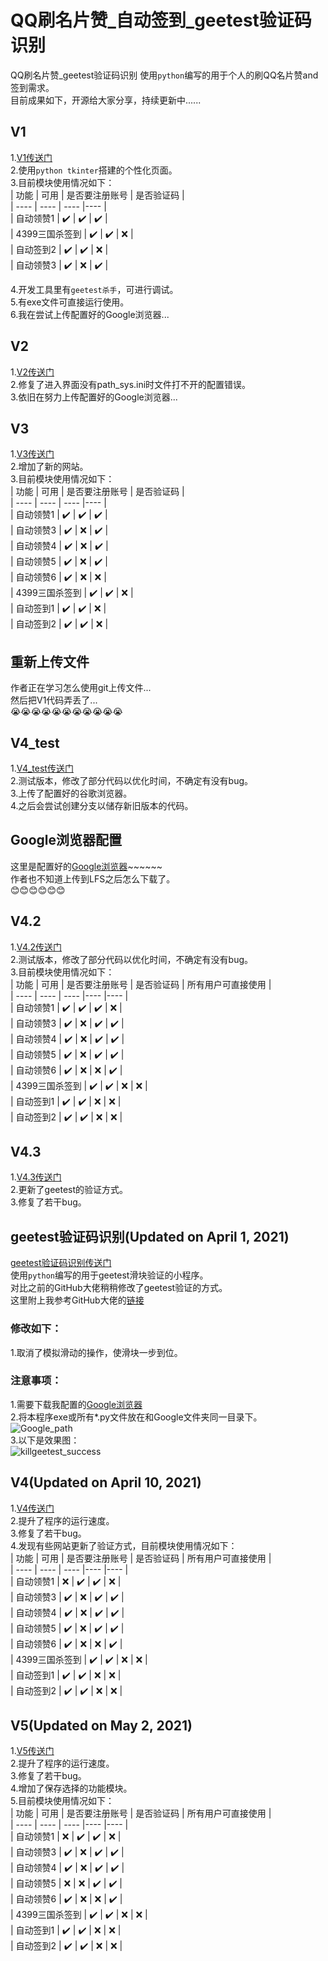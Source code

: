 # QQ刷名片赞_自动签到_geetest验证码识别
QQ刷名片赞_geetest验证码识别
使用`python`编写的用于个人的刷QQ名片赞and签到需求。  
目前成果如下，开源给大家分享，持续更新中......  

## V1  
1.[V1传送门](https://github.com/408029164/QQ_Sign-in_killgeetest/tree/QQ_Sign-in_killgeetest_V1)  
2.使用`python tkinter`搭建的个性化页面。  
3.目前模块使用情况如下：  
|  功能  | 可用  | 是否要注册账号  | 是否验证码  |  
|  ----  | ----   | ----  |----  |  
| 自动领赞1  | :heavy_check_mark: | :heavy_check_mark: | :heavy_check_mark:  |  
| 4399三国杀签到  | :heavy_check_mark: | :heavy_check_mark: | :x:  |  
| 自动签到2  | :heavy_check_mark: | :heavy_check_mark: | :x:  |  
| 自动领赞3  | :heavy_check_mark: | :x: | :heavy_check_mark:  |  
  
4.开发工具里有`geetest杀手`，可进行调试。  
5.有exe文件可直接运行使用。  
6.我在尝试上传配置好的Google浏览器...  
  
## V2  
1.[V2传送门](https://github.com/408029164/QQ_Sign-in_killgeetest/tree/QQ_Sign-in_killgeetest_V2)  
2.修复了进入界面没有path_sys.ini时文件打不开的配置错误。  
3.依旧在努力上传配置好的Google浏览器...  
  
## V3  
1.[V3传送门](https://github.com/408029164/QQ_Sign-in_killgeetest/tree/QQ_Sign-in_killgeetest_V3)  
2.增加了新的网站。  
3.目前模块使用情况如下：  
|  功能  | 可用  | 是否要注册账号  | 是否验证码  |  
|  ----  | ----   | ----  |----  |  
| 自动领赞1  | :heavy_check_mark: | :heavy_check_mark: | :heavy_check_mark:  |  
| 自动领赞3  | :heavy_check_mark: | :x: | :heavy_check_mark:  |  
| 自动领赞4  | :heavy_check_mark: | :x: | :heavy_check_mark:  |  
| 自动领赞5  | :heavy_check_mark: | :x: | :heavy_check_mark:  |  
| 自动领赞6  | :heavy_check_mark: | :x: | :x:  |  
| 4399三国杀签到  | :heavy_check_mark: | :heavy_check_mark: | :x:  |  
| 自动签到1  | :heavy_check_mark: | :heavy_check_mark: | :x:  |  
| 自动签到2  | :heavy_check_mark: | :heavy_check_mark: | :x:  |  
  
## 重新上传文件  
作者正在学习怎么使用git上传文件...  
然后把V1代码弄丢了...   
:sob::sob::sob::sob::sob::sob::sob::sob::sob::sob::sob:  
  
## V4_test  
1.[V4_test传送门](https://github.com/408029164/QQ_Sign-in_killgeetest/tree/QQ_Sign-in_killgeetest_V4)  
2.测试版本，修改了部分代码以优化时间，不确定有没有bug。  
3.上传了配置好的谷歌浏览器。  
4.之后会尝试创建分支以储存新旧版本的代码。  
  
## Google浏览器配置  
这里是配置好的[Google浏览器](https://github.com/408029164/QQ_Sign-in_killgeetest/tree/Google)~~~~~~  
作者也不知道上传到LFS之后怎么下载了。  
:blush::blush::blush::blush::blush::blush:  
  
## V4.2  
1.[V4.2传送门](https://github.com/408029164/QQ_Sign-in_killgeetest/tree/QQ_Sign-in_killgeetest_V4)  
2.测试版本，修改了部分代码以优化时间，不确定有没有bug。  
3.目前模块使用情况如下：  
|  功能  | 可用  | 是否要注册账号  | 是否验证码  | 所有用户可直接使用  |  
|  ----  | ----   | ----  |----  |----  |  
| 自动领赞1  | :heavy_check_mark: | :heavy_check_mark: | :heavy_check_mark:  | :x:  |  
| 自动领赞3  | :heavy_check_mark: | :x: | :heavy_check_mark:  | :heavy_check_mark:  |  
| 自动领赞4  | :heavy_check_mark: | :x: | :heavy_check_mark:  | :heavy_check_mark:  |  
| 自动领赞5  | :heavy_check_mark: | :x: | :heavy_check_mark:  | :heavy_check_mark:  |  
| 自动领赞6  | :heavy_check_mark: | :x: | :x:  | :heavy_check_mark:  |  
| 4399三国杀签到  | :heavy_check_mark: | :heavy_check_mark: | :x:  | :x:  |  
| 自动签到1  | :heavy_check_mark: | :heavy_check_mark: | :x:  | :x:  |  
| 自动签到2  | :heavy_check_mark: | :heavy_check_mark: | :x:  | :x:  |  
  
## V4.3  
1.[V4.3传送门](https://github.com/408029164/QQ_Sign-in_killgeetest/tree/QQ_Sign-in_killgeetest_V4)  
2.更新了geetest的验证方式。  
3.修复了若干bug。  
  
## geetest验证码识别(Updated on April 1, 2021)  
[geetest验证码识别传送门](https://github.com/408029164/QQ_Sign-in_killgeetest/tree/killgeetest)  
使用`python`编写的用于geetest滑块验证的小程序。  
对比之前的GitHub大佬稍稍修改了geetest验证的方式。  
这里附上我参考GitHub大佬的[链接](https://github.com/CrazyBunQnQ/GeetestCrack)  
### 修改如下：  
1.取消了模拟滑动的操作，使滑块一步到位。  
### 注意事项：  
1.需要下载我配置的[Google浏览器](https://github.com/408029164/QQ_Sign-in_killgeetest/tree/Google)  
2.将本程序exe或所有*.py文件放在和Google文件夹同一目录下。  
![Google_path](https://raw.githubusercontent.com/408029164/QQ_Sign-in_killgeetest/test/pic/Google_path.png)  
3.以下是效果图：  
![killgeetest_success](https://raw.githubusercontent.com/408029164/QQ_Sign-in_killgeetest/test/pic/killgeetest_success.gif)  
  
## V4(Updated on April 10, 2021)  
1.[V4传送门](https://github.com/408029164/QQ_Sign-in_killgeetest/tree/QQ_Sign-in_killgeetest_V4)  
2.提升了程序的运行速度。  
3.修复了若干bug。  
4.发现有些网站更新了验证方式，目前模块使用情况如下：  
|  功能  | 可用  | 是否要注册账号  | 是否验证码  | 所有用户可直接使用  |  
|  ----  | ----   | ----  |----  |----  |  
| 自动领赞1  | :x: | :heavy_check_mark: | :heavy_check_mark:  | :x:  |  
| 自动领赞3  | :heavy_check_mark: | :x: | :heavy_check_mark:  | :heavy_check_mark:  |  
| 自动领赞4  | :heavy_check_mark: | :x: | :heavy_check_mark:  | :heavy_check_mark:  |  
| 自动领赞5  | :heavy_check_mark: | :x: | :heavy_check_mark:  | :heavy_check_mark:  |  
| 自动领赞6  | :heavy_check_mark: | :x: | :x:  | :heavy_check_mark:  |  
| 4399三国杀签到  | :heavy_check_mark: | :heavy_check_mark: | :x:  | :x:  |  
| 自动签到1  | :heavy_check_mark: | :heavy_check_mark: | :x:  | :x:  |  
| 自动签到2  | :heavy_check_mark: | :heavy_check_mark: | :x:  | :x:  |  
  
## V5(Updated on May 2, 2021)  
1.[V5传送门](https://github.com/408029164/QQ_Sign-in_killgeetest/tree/QQ_Sign-in_killgeetest_V5)  
2.提升了程序的运行速度。  
3.修复了若干bug。  
4.增加了保存选择的功能模块。  
5.目前模块使用情况如下：  
|  功能  | 可用  | 是否要注册账号  | 是否验证码  | 所有用户可直接使用  |  
|  ----  | ----   | ----  |----  |----  |  
| 自动领赞1  | :x: | :heavy_check_mark: | :heavy_check_mark:  | :x:  |  
| 自动领赞3  | :heavy_check_mark: | :x: | :heavy_check_mark:  | :heavy_check_mark:  |  
| 自动领赞4  | :heavy_check_mark: | :x: | :heavy_check_mark:  | :heavy_check_mark:  |  
| 自动领赞5  | :x: | :x: | :heavy_check_mark:  | :heavy_check_mark:  |  
| 自动领赞6  | :heavy_check_mark: | :x: | :x:  | :heavy_check_mark:  |  
| 4399三国杀签到  | :heavy_check_mark: | :heavy_check_mark: | :x:  | :x:  |  
| 自动签到1  | :heavy_check_mark: | :heavy_check_mark: | :x:  | :x:  |  
| 自动签到2  | :heavy_check_mark: | :heavy_check_mark: | :x:  | :x:  |  
  